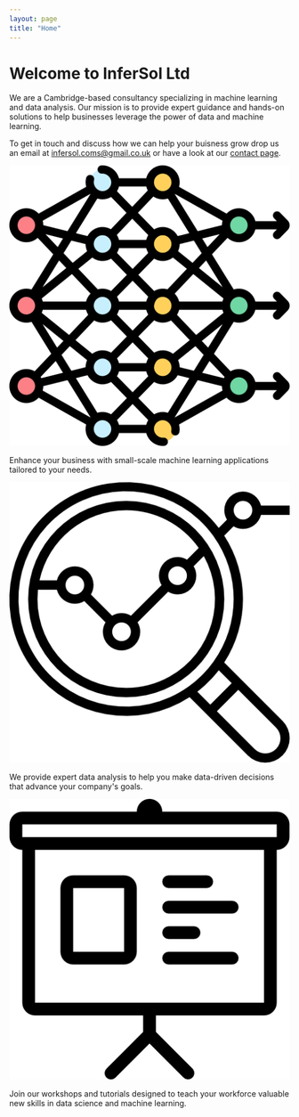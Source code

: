 ```yaml
---
layout: page
title: "Home"
---
```


<!-- Add custom styles here or in your CSS file -->
<link rel="stylesheet" href="{{ '/assets/css/styles.css' | relative_url }}">

# Welcome to InferSol Ltd

We are a Cambridge-based consultancy specializing in machine learning and data analysis. Our mission is to provide expert guidance and hands-on solutions to help businesses leverage the power of data and machine learning.

To get in touch and discuss how we can help your buisness grow drop us an email
at <a href="mailto:infersol.coms@gmail.co.uk">infersol.coms@gmail.co.uk</a> 
or have a look at our <a href="https://infersol.co.uk/contact.html">contact page</a>.

<div class="container">
    <div class="box">
        <img src="assets/deep-learning.png" alt="Machine Learning" class="service-image">
        <p>Enhance your business with small-scale machine learning applications tailored to your needs.</p>
    </div>
    <div class="box">
        <img src="assets/analysis.png" alt="Data Analysis" class="service-image">
        <p>We provide expert data analysis to help you make data-driven decisions that advance your company's goals.</p>
    </div>
    <div class="box">
        <img src="assets/presentation.png" alt="Workshops" class="service-image">
        <p>Join our workshops and tutorials designed to teach your workforce valuable new skills in data science and machine learning.</p>
    </div>
</div>
